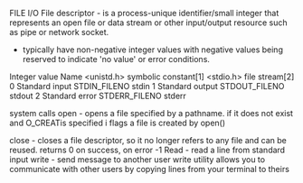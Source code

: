 FILE I/O
File descriptor - is a process-unique identifier/small integer that represents an open file or data stream or other input/output resource such as pipe or network socket.
- typically have non-negative integer values with negative values being reserved to indicate 'no value' or error conditions.

Integer value	Name	<unistd.h> symbolic constant[1]	<stdio.h> file stream[2]
0	Standard input	STDIN_FILENO	stdin
1	Standard output	STDOUT_FILENO	stdout
2	Standard error	STDERR_FILENO	stderr

system calls
open - opens a file specified by a pathname. if it does not exist and O_CREATis specified i flags a file is created by open()

close - closes a file descriptor, so it no longer refers to any file and can be reused.
returns 0 on success, on error -1
Read - read a line from standard input
write - send message to another user
write utility allows you to communicate with other users by copying lines from your terminal to theirs

